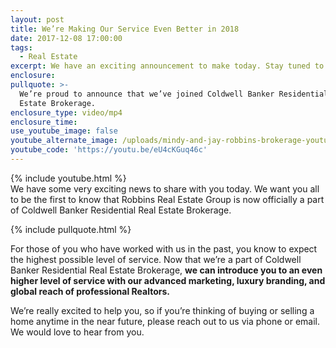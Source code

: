 ```yaml
---
layout: post
title: We’re Making Our Service Even Better in 2018
date: 2017-12-08 17:00:00
tags:
  - Real Estate
excerpt: We have an exciting announcement to make today. Stay tuned to see what it is.
enclosure:
pullquote: >-
  We’re proud to announce that we’ve joined Coldwell Banker Residential Real
  Estate Brokerage.
enclosure_type: video/mp4
enclosure_time:
use_youtube_image: false
youtube_alternate_image: /uploads/mindy-and-jay-robbins-brokerage-youtube.jpg
youtube_code: 'https://youtu.be/eU4cKGuq46c'
---
```



{% include youtube.html %}<br>We have some very exciting news to share with you today. We want you all to be the first to know that Robbins Real Estate Group is now officially a part of Coldwell Banker Residential Real Estate Brokerage.

{% include pullquote.html %}

For those of you who have worked with us in the past, you know to expect the highest possible level of service. Now that we’re a part of Coldwell Banker Residential Real Estate Brokerage, **we can introduce you to an even higher level of service with our advanced marketing, luxury branding, and global reach of professional Realtors.**

We’re really excited to help you, so if you’re thinking of buying or selling a home anytime in the near future, please reach out to us via phone or email. We would love to hear from you.